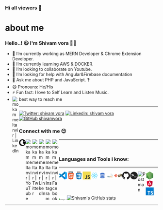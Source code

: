 ### Hi all viewers 👋

<!--
**shivamvora/shivamvora** is a ✨ _special_ ✨ repository because its `README.md` (this file) appears on your GitHub profile.



-->

# about me
### Hello..! :smiley:  I'm Shivam vora :man:👋

- 🔭 I’m currently working as MERN Developer & Chrome Extension Developer.
- 🌱 I’m currently learning AWS & DOCKER.
- 👯 I’m looking to collaborate on Youtube.
- 🤔 I’m looking for help with Angular&Firebase documentation
- 💬 Ask me about PHP and JavaScript. :question:
- 😄 Pronouns: He/His
- ⚡ Fun fact: I love to Self Learn and Listen Music.
-  best way to reach me  [<img align="left" alt="mokammeltanvir | LinkedIn" width="22px" src="https://cdn.jsdelivr.net/npm/simple-icons@v3/icons/linkedin.svg" />][linkedin]
 ---
 [![Twitter: shivam vora](https://img.shields.io/twitter/follow/shivam?style=social)](https://twitter.com/shivamp29995687)
[![Linkedin: shivam vora](https://img.shields.io/badge/-shivam-blue?style=flat-square&logo=Linkedin&logoColor=white&link=https://www.linkedin.com/in/shivam-vora-79565a198/)](https://www.linkedin.com/in/shivam-vora-79565a198/)
[![GitHub shivamvora](https://img.shields.io/github/followers/iampawan?label=shivamvora&style=social)](https://github.com/shivamvora)
### Connect with me :blush:
[<img align="left" alt="mokammeltanvir.com" width="22px" src="https://raw.githubusercontent.com/iconic/open-iconic/master/svg/globe.svg" />][website]
[<img align="left" alt="mokammeltanvir | YouTube" width="22px" src="https://cdn.jsdelivr.net/npm/simple-icons@v3/icons/youtube.svg" />][youtube]
[<img align="left" alt="mokammeltanvir | Twitter" width="22px" src="https://cdn.jsdelivr.net/npm/simple-icons@v3/icons/twitter.svg" />][twitter]
[<img align="left" alt="mokammeltanvir | LinkedIn" width="22px" src="https://cdn.jsdelivr.net/npm/simple-icons@v3/icons/linkedin.svg" />][linkedin]
[<img align="left" alt="mokammeltanvir | Instagram" width="22px" src="https://cdn.jsdelivr.net/npm/simple-icons@v3/icons/instagram.svg" />][instagram]
[<img align="left" alt="mokammeltanvir | Facebook" width="22px" src="https://cdn.jsdelivr.net/npm/simple-icons@v3/icons/facebook.svg" />][facebook]



---
<br />

### Languages and Tools i know:
---

  <img align="left" alt="Visual Studio Code" width="26px" src="https://raw.githubusercontent.com/github/explore/80688e429a7d4ef2fca1e82350fe8e3517d3494d/topics/visual-studio-code/visual-studio-code.png" />

<img align="left" alt="HTML5" width="26px" src="https://raw.githubusercontent.com/github/explore/80688e429a7d4ef2fca1e82350fe8e3517d3494d/topics/html/html.png" />

<img align="left" alt="CSS3" width="26px" src="https://raw.githubusercontent.com/github/explore/80688e429a7d4ef2fca1e82350fe8e3517d3494d/topics/css/css.png" />


<img align="left" alt="JavaScript" width="26px" src="https://raw.githubusercontent.com/github/explore/80688e429a7d4ef2fca1e82350fe8e3517d3494d/topics/javascript/javascript.png" />

<img align="left" alt="React" width="26px" src="https://raw.githubusercontent.com/github/explore/80688e429a7d4ef2fca1e82350fe8e3517d3494d/topics/react/react.png" />

<img align="left" alt="SQL" width="26px" src="https://raw.githubusercontent.com/github/explore/80688e429a7d4ef2fca1e82350fe8e3517d3494d/topics/sql/sql.png" />

<img align="left" alt="MySQL" width="26px" src="https://raw.githubusercontent.com/github/explore/80688e429a7d4ef2fca1e82350fe8e3517d3494d/topics/mysql/mysql.png" />

<img align="left" alt="Git" width="26px" src="https://raw.githubusercontent.com/github/explore/80688e429a7d4ef2fca1e82350fe8e3517d3494d/topics/git/git.png" />

<img align="left" alt="GitHub" width="26px" src="https://raw.githubusercontent.com/github/explore/78df643247d429f6cc873026c0622819ad797942/topics/github/github.png" />

<img align="left" alt="Terminal" width="26px" src="https://raw.githubusercontent.com/github/explore/80688e429a7d4ef2fca1e82350fe8e3517d3494d/topics/terminal/terminal.png" />

<img align="left" alt="Postman" width="26px" src="https://user-images.githubusercontent.com/2676579/34940598-17cc20f0-f9be-11e7-8c6d-f0190d502d64.png" />

  
  <img align="left" alt="Terminal" width="26px" src="https://raw.githubusercontent.com/github/explore/80688e429a7d4ef2fca1e82350fe8e3517d3494d/topics/nodejs/nodejs.png" />
  
   <img align="left" alt="Terminal" width="26px" src="https://raw.githubusercontent.com/github/explore/80688e429a7d4ef2fca1e82350fe8e3517d3494d/topics/angular/angular.png" />
 <img align="left" alt="Terminal" width="26px" src="https://raw.githubusercontent.com/github/explore/80688e429a7d4ef2fca1e82350fe8e3517d3494d/topics/typescript/typescript.png" />
  
 <img align="left" alt="Terminal" width="26px" src="https://raw.githubusercontent.com/github/explore/80688e429a7d4ef2fca1e82350fe8e3517d3494d/topics/mongodb/mongodb.png" />  

<br  />

<br  />



  



  



[website]:  https://shivamvora.github.io/personalwebsite.github.io/

[twitter]:  https://twitter.com/shivamp29995687

[youtube]:  https://www.youtube.com/watch?v=nPCfL_fuUk4

[instagram]:  https://www.instagram.com/shivam_vora/?hl=en

[facebook]:  https://www.facebook.com/shivam.vora.184/
[linkedin]:  https://www.linkedin.com/in/shivam-vora-79565a198
[behance]: https://www.behance.net/shivam_vora
[skype]: https://join.skype.com/invite/YzGdM3uSfxzM


![Shivam's GitHub stats](https://github-readme-stats.vercel.app/api?username=shivamvora&show_icons=true&theme=dracula)



---
